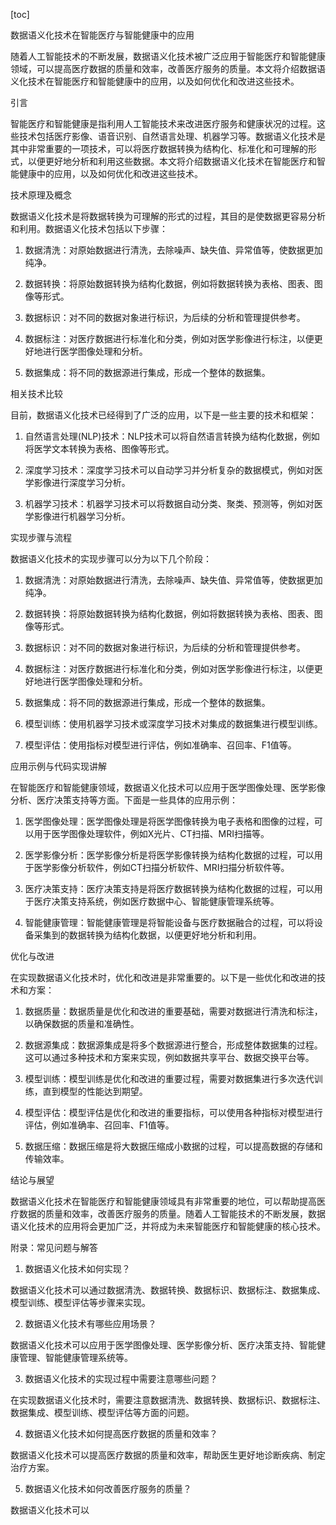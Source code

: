 
[toc]                    
                
                
数据语义化技术在智能医疗与智能健康中的应用

随着人工智能技术的不断发展，数据语义化技术被广泛应用于智能医疗和智能健康领域，可以提高医疗数据的质量和效率，改善医疗服务的质量。本文将介绍数据语义化技术在智能医疗和智能健康中的应用，以及如何优化和改进这些技术。

引言

智能医疗和智能健康是指利用人工智能技术来改进医疗服务和健康状况的过程。这些技术包括医疗影像、语音识别、自然语言处理、机器学习等。数据语义化技术是其中非常重要的一项技术，可以将医疗数据转换为结构化、标准化和可理解的形式，以便更好地分析和利用这些数据。本文将介绍数据语义化技术在智能医疗和智能健康中的应用，以及如何优化和改进这些技术。

技术原理及概念

数据语义化技术是将数据转换为可理解的形式的过程，其目的是使数据更容易分析和利用。数据语义化技术包括以下步骤：

1. 数据清洗：对原始数据进行清洗，去除噪声、缺失值、异常值等，使数据更加纯净。

2. 数据转换：将原始数据转换为结构化数据，例如将数据转换为表格、图表、图像等形式。

3. 数据标识：对不同的数据对象进行标识，为后续的分析和管理提供参考。

4. 数据标注：对医疗数据进行标准化和分类，例如对医学影像进行标注，以便更好地进行医学图像处理和分析。

5. 数据集成：将不同的数据源进行集成，形成一个整体的数据集。

相关技术比较

目前，数据语义化技术已经得到了广泛的应用，以下是一些主要的技术和框架：

1. 自然语言处理(NLP)技术：NLP技术可以将自然语言转换为结构化数据，例如将医学文本转换为表格、图像等形式。

2. 深度学习技术：深度学习技术可以自动学习并分析复杂的数据模式，例如对医学影像进行深度学习分析。

3. 机器学习技术：机器学习技术可以将数据自动分类、聚类、预测等，例如对医学影像进行机器学习分析。

实现步骤与流程

数据语义化技术的实现步骤可以分为以下几个阶段：

1. 数据清洗：对原始数据进行清洗，去除噪声、缺失值、异常值等，使数据更加纯净。

2. 数据转换：将原始数据转换为结构化数据，例如将数据转换为表格、图表、图像等形式。

3. 数据标识：对不同的数据对象进行标识，为后续的分析和管理提供参考。

4. 数据标注：对医疗数据进行标准化和分类，例如对医学影像进行标注，以便更好地进行医学图像处理和分析。

5. 数据集成：将不同的数据源进行集成，形成一个整体的数据集。

6. 模型训练：使用机器学习技术或深度学习技术对集成的数据集进行模型训练。

7. 模型评估：使用指标对模型进行评估，例如准确率、召回率、F1值等。

应用示例与代码实现讲解

在智能医疗和智能健康领域，数据语义化技术可以应用于医学图像处理、医学影像分析、医疗决策支持等方面。下面是一些具体的应用示例：

1. 医学图像处理：医学图像处理是将医学图像转换为电子表格和图像的过程，可以用于医学图像处理软件，例如X光片、CT扫描、MRI扫描等。

2. 医学影像分析：医学影像分析是将医学影像转换为结构化数据的过程，可以用于医学影像分析软件，例如CT扫描分析软件、MRI扫描分析软件等。

3. 医疗决策支持：医疗决策支持是将医疗数据转换为结构化数据的过程，可以用于医疗决策支持系统，例如医疗数据中心、智能健康管理系统等。

4. 智能健康管理：智能健康管理是将智能设备与医疗数据融合的过程，可以将设备采集到的数据转换为结构化数据，以便更好地分析和利用。

优化与改进

在实现数据语义化技术时，优化和改进是非常重要的。以下是一些优化和改进的技术和方案：

1. 数据质量：数据质量是优化和改进的重要基础，需要对数据进行清洗和标注，以确保数据的质量和准确性。

2. 数据源集成：数据源集成是将多个数据源进行整合，形成整体数据集的过程。这可以通过多种技术和方案来实现，例如数据共享平台、数据交换平台等。

3. 模型训练：模型训练是优化和改进的重要过程，需要对数据集进行多次迭代训练，直到模型的性能达到期望。

4. 模型评估：模型评估是优化和改进的重要指标，可以使用各种指标对模型进行评估，例如准确率、召回率、F1值等。

5. 数据压缩：数据压缩是将大数据压缩成小数据的过程，可以提高数据的存储和传输效率。

结论与展望

数据语义化技术在智能医疗和智能健康领域具有非常重要的地位，可以帮助提高医疗数据的质量和效率，改善医疗服务的质量。随着人工智能技术的不断发展，数据语义化技术的应用将会更加广泛，并将成为未来智能医疗和智能健康的核心技术。

附录：常见问题与解答

1. 数据语义化技术如何实现？

数据语义化技术可以通过数据清洗、数据转换、数据标识、数据标注、数据集成、模型训练、模型评估等步骤来实现。

2. 数据语义化技术有哪些应用场景？

数据语义化技术可以应用于医学图像处理、医学影像分析、医疗决策支持、智能健康管理、智能健康管理系统等。

3. 数据语义化技术的实现过程中需要注意哪些问题？

在实现数据语义化技术时，需要注意数据清洗、数据转换、数据标识、数据标注、数据集成、模型训练、模型评估等方面的问题。

4. 数据语义化技术如何提高医疗数据的质量和效率？

数据语义化技术可以提高医疗数据的质量和效率，帮助医生更好地诊断疾病、制定治疗方案。

5. 数据语义化技术如何改善医疗服务的质量？

数据语义化技术可以

